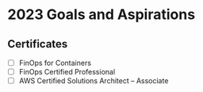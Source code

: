 # 2023 Goals and Aspirations
## Certificates
- [ ] FinOps for Containers
- [ ] FinOps Certified Professional
- [ ] AWS Certified Solutions Architect – Associate